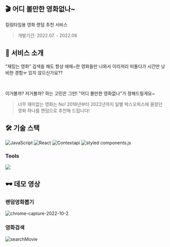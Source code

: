## 🎬 어디 볼만한 영화없나~

킬링타임용 영화 랜덤 추천 서비스

> 개발기간: 2022.07. - 2022.08

## 🤔 서비스 소개

"재밌는 영화" 검색을 해도 항상 애매~한 영화들만 나와서 이리저리 떠돌다가 시간만 낭비한 경험ㅠ 있지 않으신가요??

<br/>

이거볼까? 저거볼까? 하는 고민은 그만! "어디 볼만한 영화없나"가 정해드릴게요~

> 너무 재미없는 영화는 No! 2018년부터 2022년까지 일별 박스오피스에 올랐던 영화 하나를 랜덤으로 추천해 드립니다!

## 🛠 기술 스택

<div width="80%">
  <img alt="JavaScript" src="https://img.shields.io/badge/JavaScript-F7DF1E.svg?&style=for-the-badge&logo=JavaScript&logoColor=black"/>
  <img alt="React" src="https://img.shields.io/badge/React-2A2C2E.svg?&style=for-the-badge&logo=React&logoColor=61DBFB"/>
  <img alt="Contextapi" src="https://img.shields.io/badge/Contextapi-7649BB.svg?&style=for-the-badge&logo=Contextapi&logoColor=white"/>  <img alt="styled components.js" src="https://img.shields.io/badge/styled components-DB7093?style=for-the-badge&logo=styled-components&logoColor=white"/>
 </div>

### Tools

 <div >
  <img src="https://img.shields.io/badge/Figma-F24E1E?style=for-the-badge&logo=Figma&logoColor=white"/>
</div>

## 🕶 데모 영상

### 랜덤영화뽑기

![chrome-capture-2022-10-2](https://user-images.githubusercontent.com/102936206/199430835-bfb1324e-254c-4d58-9abd-3bac611be482.gif)

### 영화검색

![searchMovie](https://user-images.githubusercontent.com/102936206/199431227-96cd0e36-0959-4eac-91f5-4a87c5d0bdb9.gif)
